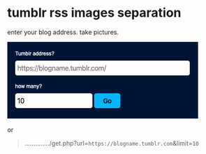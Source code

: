 # tumblr rss images separation

enter your blog address. take pictures.

![ss](ss.png)

or

> ............../get.php?url=``https://blogname.tumblr.com``&limit=``10``